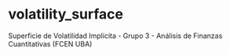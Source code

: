 # volatility_surface
Superficie de Volatilidad Implícita - Grupo 3 - Análisis de Finanzas Cuantitativas (FCEN UBA)
